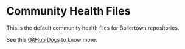 # Community Health Files

This is the default community health files for Boilertown repositories.

See this [GitHub Docs](https://docs.github.com/en/communities/setting-up-your-project-for-healthy-contributions/creating-a-default-community-health-file) to know more.

